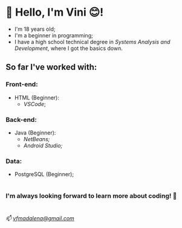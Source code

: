 # 👋 Hello, I'm **Vini** 😊!

- I'm 18 years old;
- I'm a beginner in programming;
- I have a high school technical degree in *Systems Analysis and Development*, where I got the basics down.


## So far I've worked with:

   ### **Front-end:**
   - HTML (Beginner): 
     - *VSCode*;
     
   ### **Back-end:**
   - Java (Beginner): 
     - *NetBeans;*
     - *Android Studio;*
     
   ### **Data:**
   - PostgreSQL (Beginner);
#
### **I'm always looking forward to learn more about coding! 🤗**
#

*📫 vfmadalena@gmail.com*
